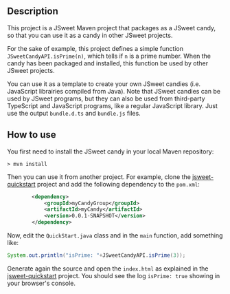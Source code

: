 
## Description

This project is a JSweet Maven project that packages as a JSweet candy, so that you can use it as a candy in other JSweet projects. 

For the sake of example, this project defines a simple function ``JSweetCandyAPI.isPrime(n)``, which tells if ``n`` is a prime number. When the candy has been packaged and installed, this function be used by other JSweet projects.

You can use it as a template to create your own JSweet candies (i.e. JavaScript librairies compiled from Java). Note that JSweet candies can be used by JSweet programs, but they can also be used from third-party TypeScript and JavaScript programs, like a regular JavaScript library. Just use the output ``bundle.d.ts`` and ``bundle.js`` files.

## How to use

You first need to install the JSweet candy in your local Maven repository:

```
> mvn install
```

Then you can use it from another project. For example, clone the [jsweet-quickstart](https://github.com/cincheo/jsweet-quickstart) project and add the following dependency to the ``pom.xml``:

```xml
		<dependency>
			<groupId>myCandyGroup</groupId>
			<artifactId>myCandy</artifactId>
			<version>0.0.1-SNAPSHOT</version>
		</dependency>
```

Now, edit the ``QuickStart.java`` class and in the ``main`` function, add something like:

```java
System.out.println("isPrime: "+JSweetCandyAPI.isPrime(3));
```

Generate again the source and open the ``index.html`` as explained in the [jsweet-quickstart](https://github.com/cincheo/jsweet-quickstart) project. You should see the log ``isPrime: true`` showing in your browser's console.
